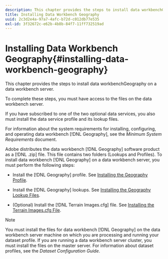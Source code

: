 ```yaml
---
description: This chapter provides the steps to install data workbenchGeography on a data workbench server.
title: Installing Data Workbench Geography
uuid: 2c3d2e4a-97a7-4afc-b72d-c012db77e535
exl-id: 3f32672c-e62b-4b8b-84f7-11ff732519ad
---
```

# Installing Data Workbench Geography{#installing-data-workbench-geography}

This chapter provides the steps to install data workbenchGeography on a data workbench server.

 To complete these steps, you must have access to the files on the data workbench server.

If you have subscribed to one of the two optional data services, you also must install the data service profile and its lookup files.

For information about the system requirements for installing, configuring, and operating data workbench [!DNL Geography], see the *Minimum System Requirements* document.

Adobe distributes the data workbench [!DNL Geography] software product as a [!DNL .zip] file. This file contains two folders (Lookups and Profiles). To install data workbench [!DNL Geography] on a data workbench server, you must perform the following steps:

* Install the [!DNL Geography] profile. See [Installing the Geography Profile](../../../home/c-geo-oview/c-inst-geo/t-inst-geo-prof.md). 

* Install the [!DNL Geography] lookups. See [Installing the Geography Lookup Files](../../../home/c-geo-oview/c-inst-geo/t-inst-lkp-files.md). 

* (Optional) Install the [!DNL Terrain Images.cfg] file. See [Installing the Terrain Images.cfg File](../../../home/c-geo-oview/c-inst-geo/t-inst-trn-imgs-file.md).

>[!NOTE]
>
>You must install the files for data workbench [!DNL Geography] on the data workbench server machine on which you are processing and running your dataset profile. If you are running a data workbench server cluster, you must install the files on the master server. For information about dataset profiles, see the *Dataset Configuration Guide*.
